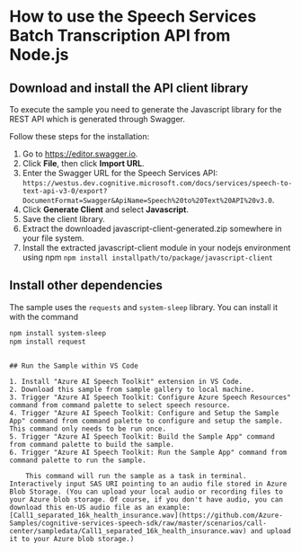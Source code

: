 # How to use the Speech Services Batch Transcription API from Node.js

## Download and install the API client library

To execute the sample you need to generate the Javascript library for the REST API which is generated through Swagger.

Follow these steps for the installation:

1. Go to https://editor.swagger.io.
1. Click **File**, then click **Import URL**.
1. Enter the Swagger URL for the Speech Services API: `https://westus.dev.cognitive.microsoft.com/docs/services/speech-to-text-api-v3-0/export?DocumentFormat=Swagger&ApiName=Speech%20to%20Text%20API%20v3.0`.
1. Click **Generate Client** and select **Javascript**.
1. Save the client library.
1. Extract the downloaded javascript-client-generated.zip somewhere in your file system.
1. Install the extracted javascript-client module in your nodejs environment using npm
`npm install installpath/to/package/javascript-client`


## Install other dependencies

The sample uses the `requests` and `system-sleep` library. You can install it with the command

```bash
npm install system-sleep
npm install request
```
```

## Run the Sample within VS Code

1. Install "Azure AI Speech Toolkit" extension in VS Code.
2. Download this sample from sample gallery to local machine.
3. Trigger "Azure AI Speech Toolkit: Configure Azure Speech Resources" command from command palette to select speech resource.
4. Trigger "Azure AI Speech Toolkit: Configure and Setup the Sample App" command from command palette to configure and setup the sample. This command only needs to be run once.
5. Trigger "Azure AI Speech Toolkit: Build the Sample App" command from command palette to build the sample.
6. Trigger "Azure AI Speech Toolkit: Run the Sample App" command from command palette to run the sample.

    This command will run the sample as a task in terminal. Interactively input SAS URI pointing to an audio file stored in Azure Blob Storage. (You can upload your local audio or recording files to your Azure blob storage. Of course, if you don't have audio, you can download this en-US audio file as an example: [Call1_separated_16k_health_insurance.wav](https://github.com/Azure-Samples/cognitive-services-speech-sdk/raw/master/scenarios/call-center/sampledata/Call1_separated_16k_health_insurance.wav) and upload it to your Azure blob storage.)

